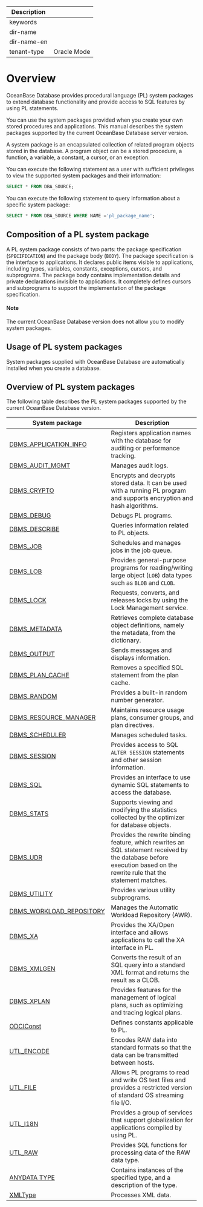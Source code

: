 | Description   |                 |
|---------------|-----------------|
| keywords      |                 |
| dir-name      |                 |
| dir-name-en   |                 |
| tenant-type   | Oracle Mode     |

# Overview

OceanBase Database provides procedural language (PL) system packages to extend database functionality and provide access to SQL features by using PL statements.

You can use the system packages provided when you create your own stored procedures and applications. This manual describes the system packages supported by the current OceanBase Database server version.

A system package is an encapsulated collection of related program objects stored in the database. A program object can be a stored procedure, a function, a variable, a constant, a cursor, or an exception.

You can execute the following statement as a user with sufficient privileges to view the supported system packages and their information:

```sql
SELECT * FROM DBA_SOURCE;
```

You can execute the following statement to query information about a specific system package:

```sql
SELECT * FROM DBA_SOURCE WHERE NAME ='pl_package_name';
```

## Composition of a PL system package

A PL system package consists of two parts: the package specification (`SPECIFICATION`) and the package body (`BODY`). The package specification is the interface to applications. It declares public items visible to applications, including types, variables, constants, exceptions, cursors, and subprograms. The package body contains implementation details and private declarations invisible to applications. It completely defines cursors and subprograms to support the implementation of the package specification.

  <main id="notice" type='explain'>
    <h4>Note</h4>
    <p>The current OceanBase Database version does not allow you to modify system packages. </p>
  </main>

## Usage of PL system packages

System packages supplied with OceanBase Database are automatically installed when you create a database.

## Overview of PL system packages

The following table describes the PL system packages supported by the current OceanBase Database version.

| System package | Description |
|---------------------------------------------------------|-----------------------------------------------|
| [DBMS_APPLICATION_INFO](1900.dbms-application-info-oracle/100.dbms-application-info-overview-oracle.md) | Registers application names with the database for auditing or performance tracking.  |
| [DBMS_AUDIT_MGMT](2600.dbms-audit-mgmt-oracle/100.dbms-audit-mgmt-overview-oracle.md) | Manages audit logs.  |
| [DBMS_CRYPTO](3800.dbms-crypto-oracle/100.dbms-crypto-overview-oracle.md) | Encrypts and decrypts stored data. It can be used with a running PL program and supports encryption and hash algorithms.  |
| [DBMS_DEBUG](5300.dbms-debug-oracle/100.dbms-debug-overview-oracle.md) | Debugs PL programs.  |
| [DBMS_DESCRIBE](5600.dbms-describe-oracle/100.dbms-describe-overview-oracle.md) | Queries information related to PL objects.  |
| [DBMS_JOB](8800.dbms-job-oracle/100.dbms-job-overview-oracle.md) | Schedules and manages jobs in the job queue.  |
| [DBMS_LOB](9300.dbms-lob-oracle/100.dbms-lob-overview-oracle.md) | Provides general-purpose programs for reading/writing large object (`LOB`) data types such as `BLOB` and `CLOB`.  |
| [DBMS_LOCK](9400.dbms-lock-oracle/100.dbms-lock-overview-oracle.md) | Requests, converts, and releases locks by using the Lock Management service.  |
| [DBMS_METADATA](9900.dbms-metadata-oracle/100.dbms-metadata-overview-oracle.md) | Retrieves complete database object definitions, namely the metadata, from the dictionary.  |
| [DBMS_OUTPUT](11100.dbms-output-oracle/100.dbms-output-overview-oracle.md) | Sends messages and displays information.  |
| [DBMS_PLAN_CACHE](12500.dbms-plan-cache-oracle/100.dbms-plan-cache-overview-oracle.md) | Removes a specified SQL statement from the plan cache.  |
| [DBMS_RANDOM](12700.dbms-random-oracle/100.dbms-random-overview-oracle.md) | Provides a built-in random number generator.  |
| [DBMS_RESOURCE_MANAGER](13300.dbms-resource-manager-oracle/100.dbms-resource-manager-overview-oracle.md) | Maintains resource usage plans, consumer groups, and plan directives.  |
| [DBMS_SCHEDULER](14200.dbms-scheduler-oracle/100.dbms-scheduler-overview-oracle.md) | Manages scheduled tasks.  |
| [DBMS_SESSION](14500.dbms-session-oracle/100.dbms-session-overview-oracle.md) | Provides access to SQL `ALTER SESSION` statements and other session information.  |
| [DBMS_SQL](15200.dbms-sql-oracle/100.dbms-sql-overview-oracle.md) | Provides an interface to use dynamic SQL statements to access the database.  |
| [DBMS_STATS](15900.dbms-stats-oracle/100.dbms-stats-overview-oracle.md) | Supports viewing and modifying the statistics collected by the optimizer for database objects.  |
| [DBMS_UDR](17800.dbms-udr-oracle/100.dbms-udr-overview-oracle.md) | Provides the rewrite binding feature, which rewrites an SQL statement received by the database before execution based on the rewrite rule that the statement matches.  |
| [DBMS_UTILITY](17900.dbms-utility-oracle/100.dbms-utility-overviewy-oracle.md) | Provides various utility subprograms.  |
| [DBMS_WORKLOAD_REPOSITORY](18400.dbms-workload-repository-oracle/100.dbms-workload-repository-overview-oracle.md) | Manages the Automatic Workload Repository (AWR).  |
| [DBMS_XA](18500.dbms-xa-oracle/100.dbms-xa-overview-oracle.md) | Provides the XA/Open interface and allows applications to call the XA interface in PL.  |
| [DBMS_XMLGEN](19700.dbms-xmlgen-oracle/100.dbms-xmlgen-system-package-overview-oracle.md) | Converts the result of an SQL query into a standard XML format and returns the result as a CLOB.  |
| [DBMS_XPLAN](20700.dbms-xplan-oracle/100.dbms-xplan-overview-oracle.md) | Provides features for the management of logical plans, such as optimizing and tracing logical plans.  |
| [ODCIConst](22800.odciconst-oracle/100.odciconst-overview-oracle.md) | Defines constants applicable to PL.  |
| [UTL_ENCODE](26000.utl-encode-oracle/100.utl-encode-overview-oracle.md) | Encodes RAW data into standard formats so that the data can be transmitted between hosts.  |
| [UTL_FILE](26100.utl-file-oracle/100.utl-file-overview-oracle.md) | Allows PL programs to read and write OS text files and provides a restricted version of standard OS streaming file I/O.  |
| [UTL_I18N](26300.utl-i18n-oracle/100.utl-i18n-overview-oracle.md) | Provides a group of services that support globalization for applications compiled by using PL.  |
| [UTL_RAW](27000.utl-raw-oracle/100.utl-raw-overview-oracle.md) | Provides SQL functions for processing data of the RAW data type.  |
| [ANYDATA TYPE](27800.anydata-type-oracle/100.anydata-type-overview-oracle.md) | Contains instances of the specified type, and a description of the type.  |
| [XMLType](29600.xmltype-oracle/100.xmltype-overview-oracle.md) | Processes XML data.  |

